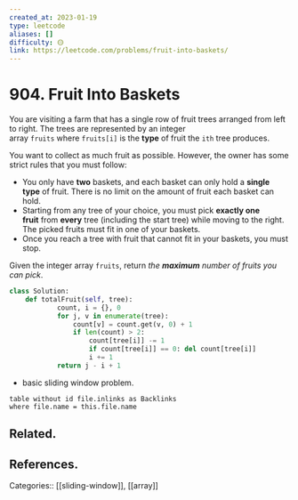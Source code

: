 ```yaml
---
created_at: 2023-01-19
type: leetcode
aliases: []
difficulty: 🟡
link: https://leetcode.com/problems/fruit-into-baskets/
---
```


# 904. Fruit Into Baskets

You are visiting a farm that has a single row of fruit trees arranged from left to right. The trees are represented by an integer array `fruits` where `fruits[i]` is the **type** of fruit the `ith` tree produces.

You want to collect as much fruit as possible. However, the owner has some strict rules that you must follow:

- You only have **two** baskets, and each basket can only hold a **single type** of fruit. There is no limit on the amount of fruit each basket can hold.
- Starting from any tree of your choice, you must pick **exactly one fruit** from **every** tree (including the start tree) while moving to the right. The picked fruits must fit in one of your baskets.
- Once you reach a tree with fruit that cannot fit in your baskets, you must stop.

Given the integer array `fruits`, return _the **maximum** number of fruits you can pick_.

```python
class Solution:
    def totalFruit(self, tree):
            count, i = {}, 0
            for j, v in enumerate(tree):
                count[v] = count.get(v, 0) + 1
                if len(count) > 2:
                    count[tree[i]] -= 1
                    if count[tree[i]] == 0: del count[tree[i]]
                    i += 1
            return j - i + 1
```

- basic sliding window problem.

```dataview
table without id file.inlinks as Backlinks
where file.name = this.file.name
```

## Related.

## References.

Categories:: [[sliding-window]], [[array]]
